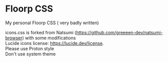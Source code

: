 # Floorp CSS
My personal Floorp CSS ( very badly written)

icons.css is forked from Natsumi (https://github.com/greeeen-dev/natsumi-browser) with some modifications\
Lucide icons license: https://lucide.dev/license. \
Please use Proton style\
Don't use system theme
